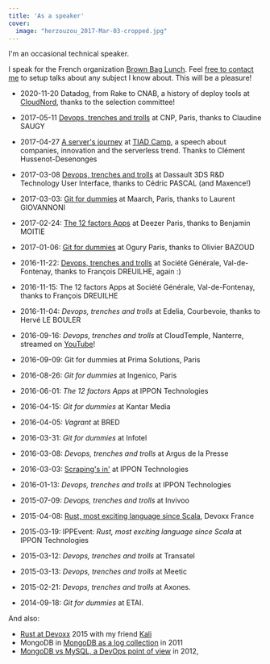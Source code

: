 ```yaml
---
title: 'As a speaker'
cover:
  image: "herzouzou_2017-Mar-03-cropped.jpg"
---
```


I'm an occasional technical speaker.

I speak for the French organization [Brown Bag Lunch](http://www.brownbaglunch.fr/). Feel [free to contact me](mailto:speech@contact.baillet.name) to setup talks about any subject I know about. This will be a pleasure!

- 2020-11-20 Datadog, from Rake to CNAB, a history of deploy tools at [CloudNord](cloudnord.fr/), thanks to the selection committee!  

- 2017-05-11 [Devops, trenches and trolls](/presentations/devops/) at CNP, Paris, thanks to Claudine SAUGY
- 2017-04-27 [A server's journey](https://docs.google.com/presentation/d/1okdG3JTipyRhmXNhrZ4G_clBme2UQVbF0t7IhFRSO4I/edit?usp=sharing) at [TIAD Camp](http://tiad.io/tiad-camp/), a speech about companies, innovation and the serverless trend. Thanks to Clément Hussenot-Desenonges
- 2017-03-08 [Devops, trenches and trolls](/presentations/devops/) at Dassault 3DS R&D Technology User Interface, thanks to Cédric PASCAL (and Maxence!)
- 2017-03-03: [Git for dummies](/presentations/git/) at Maarch, Paris, thanks to Laurent GIOVANNONI
- 2017-02-24: [The 12 factors Apps](/presentations/12-factors) at Deezer Paris, thanks to Benjamin MOITIE
- 2017-01-06: [Git for dummies](/presentations/git/) at Ogury Paris, thanks to Olivier BAZOUD
- 2016-11-22: [Devops, trenches and trolls](/presentations/devops/) at Société Générale, Val-de-Fontenay, thanks to François DREUILHE, again :)
- 2016-11-15: The 12 factors Apps at Société Générale, Val-de-Fontenay, thanks to François DREUILHE
- 2016-11-04: *Devops, trenches and trolls* at Edelia, Courbevoie, thanks to Hervé LE BOULER
- 2016-09-16: *Devops, trenches and trolls* at CloudTemple, Nanterre, streamed on [YouTube](https://www.youtube.com/watch?v=jpNaT9nVR1w)!
- 2016-09-09: Git for dummies at Prima Solutions, Paris
- 2016-08-26: *Git for dummies* at Ingenico, Paris
- 2016-06-01: *The 12 factors Apps* at IPPON Technologies
- 2016-04-15: *Git for dummies* at Kantar Media
- 2016-04-05: *Vagrant* at BRED
- 2016-03-31: *Git for dummies* at Infotel
- 2016-03-08: *Devops, trenches and trolls* at Argus de la Presse
- 2016-03-03: [Scraping's in'](/archive/2016/03/04/2016-03-04-09-03) at IPPON Technologies
- 2016-01-13: *Devops, trenches and trolls* at IPPON Technologies
- 2015-07-09: *Devops, trenches and trolls* at Invivoo
- 2015-04-08: [Rust, most exciting language since Scala](/archive/2015/04/10/2015-04-10-rust-devoxx), Devoxx France
- 2015-03-19: IPPEvent: *Rust, most exciting language since Scala* at IPPON Technologies
- 2015-03-12: *Devops, trenches and trolls* at Transatel
- 2015-03-13: *Devops, trenches and trolls* at Meetic
- 2015-02-21: *Devops, trenches and trolls* at Axones.
- 2014-09-18: *Git for dummies* at ETAI.

And also:

- [Rust at Devoxx](/presentations/rust-devoxx/index.html) 2015 with my friend [Kali](http://www.poumeyrol.fr/)
- MongoDB in [MongoDB as a log collection](http://fr.slideshare.net/octplane/mongofr-mongodb-as-a-log-collector) in 2011
- [MongoDB vs MySQL, a DevOps point of view](http://fr.slideshare.net/octplane/mongodb-vs-mysql-a-devops-point-of-view) in 2012,
